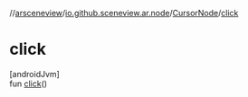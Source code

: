 //[arsceneview](../../../index.md)/[io.github.sceneview.ar.node](../index.md)/[CursorNode](index.md)/[click](click.md)

# click

[androidJvm]\
fun [click](click.md)()
